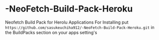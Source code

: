 # -NeoFetch-Build-Pack-Heroku
Neofetch Build Pack for Herolu Applications
For Installing put `https://github.com/sasukeuchiha912/-NeoFetch-Build-Pack-Heroku.git` in the BuildPacks section on your apps setting's 
